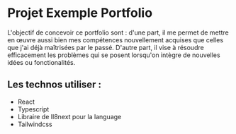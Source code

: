 # Projet Exemple Portfolio

L'objectif de concevoir ce portfolio sont : d'une part, il me permet de mettre en œuvre aussi bien mes compétences nouvellement acquises que celles que j'ai déjà maîtrisées par le passé. D'autre part, il vise à résoudre efficacement les problèmes qui se posent lorsqu'on intègre de nouvelles idées ou fonctionalités.

## Les technos utiliser :

- React
- Typescript
- Libraire de Il8next pour la language
- Tailwindcss

